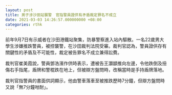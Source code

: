```yaml
---
layout: post
title: 男子涉沙田站襲警　官指警員證供有矛盾裁定罪名不成立
date: 2021-03-03 14:26:57.000000000 +08:00
categories: rthk
---
```


前年9月7日有示威者在沙田港鐵站聚集，防暴警察進入站內驅散。一名22歲男大學生涉嫌推跌警員，被控襲警，在沙田裁判法院受審。裁判官認為，警員證供存有關鍵性的矛盾及不可能性，裁定被告罪名不成立兼得訟費。

裁判官崔美霞說，警員鄧浩濱作供時表示，遭被告王灝顓推向左邊，令他跌倒及扭傷右手指尾，盾牌和警棍跌在地上，但被辯方盤問時，改稱當時是手持盾牌落地。

裁判官指警員的書面供詞顯示，他由警車落車至被推跌歷時7分鐘，但辯方盤問時又說「無7分鐘咁耐」。
